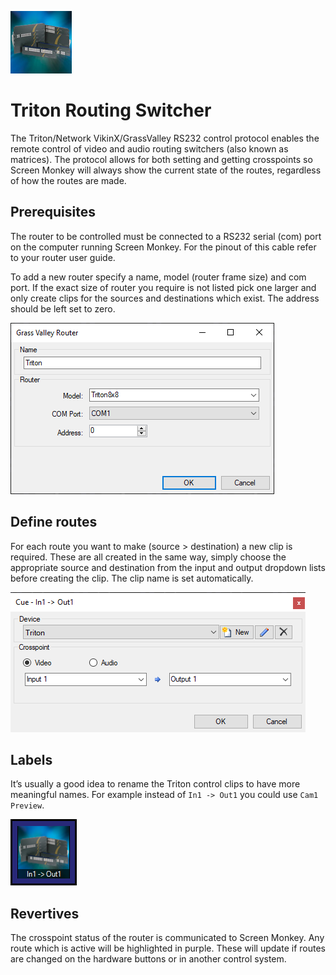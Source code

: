![](../../images/tritonrouter.png)
# Triton Routing Switcher

The Triton/Network VikinX/GrassValley RS232 control protocol enables the remote control of video and audio routing switchers (also known as matrices). The protocol allows for both setting and getting crosspoints so Screen Monkey will always show the current state of the routes, regardless of how the routes are made.

## Prerequisites
The router to be controlled must be connected to a RS232 serial (com) port on the computer running Screen Monkey. For the pinout of this cable refer to your router user guide.

To add a new router specify a name, model (router frame size) and com port. If the exact size of router you require is not listed pick one larger and only create clips for the sources and destinations which exist. The address should be left set to zero.

![](../../images/macro-triton-new.png)

## Define routes
For each route you want to make (source > destination) a new clip is required. These are all created in the same way, simply choose the appropriate source and destination from the input and output dropdown lists before creating the clip. The clip name is set automatically.

![](../../images/macro-triton.png)

## Labels
It’s usually a good idea to rename the Triton control clips to have more meaningful names. For example instead of `In1 -> Out1` you could use `Cam1 Preview`.

![](../../images/dashboard-macro-triton.png)

## Revertives
The crosspoint status of the router is communicated to Screen Monkey. Any route which is active will be highlighted in purple. These will update if routes are changed on the hardware buttons or in another control system.
